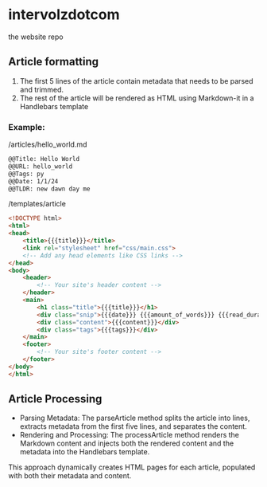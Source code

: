 # intervolzdotcom
the website repo


## Article formatting

1. The first 5 lines of the article contain metadata that needs to be parsed and trimmed.
2. The rest of the article will be rendered as HTML using Markdown-it in a Handlebars template

### Example:

/articles/hello_world.md
```md
@@Title: Hello World
@@URL: hello_world
@@Tags: py
@@Date: 1/1/24
@@TLDR: new dawn day me
```

/templates/article
```html
<!DOCTYPE html>
<html>
<head>
    <title>{{{title}}}</title>
    <link rel="stylesheet" href="css/main.css">
    <!-- Add any head elements like CSS links -->
</head>
<body>
    <header>
        <!-- Your site's header content -->
    </header>
    <main>
        <h1 class="title">{{{title}}}</h1>
        <div class="snip">{{{date}}} {{{amount_of_words}}} {{{read_duration}}}</div>
        <div class="content">{{{content}}}</div>
        <div class="tags">{{{tags}}}</div>
    </main>
    <footer>
        <!-- Your site's footer content -->
    </footer>
</body>
</html>

```

## Article Processing

- Parsing Metadata: The parseArticle method splits the article into lines, extracts metadata from the first five lines, and separates the content.
- Rendering and Processing: The processArticle method renders the Markdown content and injects both the rendered content and the metadata into the Handlebars template.

This approach dynamically creates HTML pages for each article, populated with both their metadata and content.
